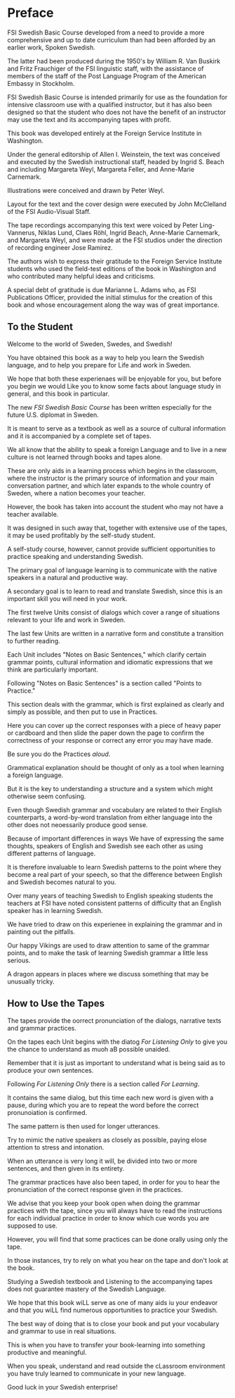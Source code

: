 # Preface

FSI Swedish Basic Course developed from a need to provide a more comprehensive and up to date curriculum than had been afforded by an earlier work, Spoken Swedish. 

The latter had been produced during the 1950's by William R. Van Buskirk and Fritz Frauchiger of the FSI linguistic staff, with the assistance of members of the staff of the Post Language Program of the American Embassy in Stockholm.

FSI Swedish Basic Course is intended primarily for use as the foundation for intensive classroom use with a qualified instructor, but it has also been designed so that the student who does not have the benefit of an instructor may use the text and its accompanying tapes with profit.

This book was developed entirely at the Foreign Service Institute in Washington. 

Under the general editorship of Allen I. Weinstein, the text was conceived and executed by the Swedish instructional staff, headed by Ingrid S. Beach and including Margareta Weyl, Margareta Feller, and Anne-Marie Carnemark. 

Illustrations were conceived and drawn by Peter Weyl. 

Layout for the text and the cover design were executed by John McClelland of the FSI Audio-Visual Staff. 

The tape recordings accompanying this text were voiced by Peter Ling-Vannerus, Niklas Lund, Claes Röhl, Ingrid Beach, Anne-Marie Carnemark, and Margareta Weyl, and were made at the FSI studios under the direction of recording engineer Jose Ramirez.

The authors wish to express their gratitude to the Foreign Service Institute students who used the field-test editions of the book in Washington and who contributed many helpful ideas and criticisms. 

A special debt of gratitude is due Marianne L. Adams who, as FSI Publications Officer, provided the initial stimulus for the creation of this book and whose encouragement along the way was of great importance.

## To the Student

Welcome to the world of Sweden, Swedes, and Swedish!


You have obtained this book as a way to help you learn the Swedish language, and to help you prepare for Life and work in Sweden. 

We hope that both these experienaes will be enjoyable for you, but before you begin we would Like you to know some facts about language study in general, and this book in particular.


The new *FSI Swedish Basic Course* has been written especially for the future U.S. diplomat in Sweden. 

It is meant to serve as a textbook as well as a source of cultural information and it is accompanied by a complete set of tapes.


We all know that the ability to speak a foreign Language and to live in a new culture is not learned through books and tapes alone. 

These are only aids in a learning process which begins in the classroom, where the instructor is the primary source of information and your main conversation partner, and which later expands to the whole country of Sweden, where a nation becomes your teacher. 

However, the book has taken into account the student who may not have a teacher available. 

It was designed in such away that, together with extensive use of the tapes, it may be used profitably by the self-study student.

A self-study course, however, cannot provide sufficient opportunities to practice speaking and understanding Swedish.


The primary goal of language learning is to communicate with the native speakers in a natural and productive way.

A secondary goal is to learn to read and translate Swedish, since this is an important skill you will need in your work.


The first twelve Units consist of dialogs which cover a range of situations relevant to your life and work in Sweden. 

The last few Units are written in a narrative form and constitute a transition to further reading.


Each Unit includes "Notes on Basic Sentences," which clarify certain grammar points, cultural information and idiomatic expressions that we think are particularly important.


Following "Notes on Basic Sentences" is a section called "Points to Practice." 

This section deals with the grammar, which is first explained as clearly and simply as possible, and then put to use in Practices. 

Here you can cover up the correct responses with a piece of heavy paper or cardboard and then slide the paper down the page to confirm the correctness of your response or correct any error you may have made. 

Be sure you do the Practices *aloud*.


Grammatical explanation should be thought of only as a tool when learning a foreign language. 

But it is the key to understanding a structure and a system which might otherwise seem confusing. 

Even though Swedish grammar and vocabulary are related to their English counterparts, a word-by-word translation from either language into the other does not neoessarily produce good sense. 

Because of important differences in ways We have of expressing the same thoughts, speakers of English and Swedish see each other as using different patterns of language. 

It is therefore invaluable to learn Swedish patterns to the point where they become a real part of your speech, so that the difference between English and Swedish becomes natural to you.


Over many years of teaching Swedish to English speaking students the teachers at FSI have noted consistent patterns of difficulty that an English speaker has in learning Swedish. 

We have tried to draw on this experienee in explaining the grammar and in painting out the pitfalls. 

Our happy Vikings are used to draw attention to same of the grammar points, and to make the task of learning Swedish grammar a little less serious. 

A dragon appears in places where we discuss something that may be unusually tricky.


## How to Use the Tapes

The tapes provide the oorrect pronunciation of the dialogs, narrative texts and grammar practices. 

On the tapes each Unit begins with the diatog _For Listening Only_ to give you the chance to understand as muoh aB possible unaided. 

Remember that it is just as important to understand what is being said as to produce your own sentences. 

Following _For Listening Only_ there is a section called _For Learning_. 

It contains the same dialog, but this time each new word is given with a pause, during which you are to repeat the word before the correct pronunoiation is confirmed. 

The same pattern is then used for longer utterances. 

Try to mimic the native speakers as closely as possible, paying elose attention to stress and intonation. 

When an utterance is very long it will, be divided into two or more sentences, and then given in its entirety.


The grammar practices have also been taped, in order for you to hear the pronunciation of the correct response given in the practices. 

We advise that you keep your book open when doing the grammar practices with the tape, since you will always have to read the instructions for each individual practice in order to know which cue words you are supposed to use. 

However, you will find that some practices can be done orally using only the tape. 

In those instances, try to rely on what you hear on the tape and don't look at the book.


Studying a Swedish textbook and Listening to the accompanying tapes does not guarantee mastery of the Swedish Language. 

We hope that this book wiLL serve as one of many aids iu your endeavor and that you wiLL find numerous opportunities to practice your Swedish. 

The best way of doing that is to close your book and put your vocabulary and grammar to use in real situations. 

This is when you have to transfer your book-learning into something productive and meaningful. 

When you speak, understand and read outside the cLassroom environment you have truly learned to communicate in your new language.


Good luck in your Swedish enterprise!

